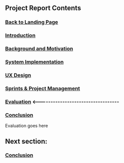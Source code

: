 ## Project Report Contents

###  [Back to Landing Page](../README.md)

###  [Introduction](Introduction.md) 

### [Background and Motivation](BackgroundAndMotivation.md)

### [System Implementation](SystemImplementation.md) 

### [UX Design](UXDesign.md) 

### [Sprints & Project Management](SprintsAndProjectManagements.md)

### [Evaluation](Evaluation.md) <----------------------------------

### [Conclusion](Conclusion.md) 

Evaluation goes here

## Next section:

### [Conclusion](Conclusion.md) 

